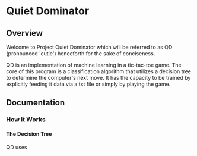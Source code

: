 # Quiet Dominator
## Overview
Welcome to Project Quiet Dominator which will be referred to as QD (pronounced 'cutie') henceforth for the sake of conciseness.

QD is an implementation of machine learning in a tic-tac-toe game. The core of this program is a classification algorithm that utilizes a decision tree to determine the computer's next move. It has the capacity to be trained by explicitly feeding it data via a txt file or simply by playing the game.
## Documentation
### How it Works
#### The Decision Tree
QD uses 

